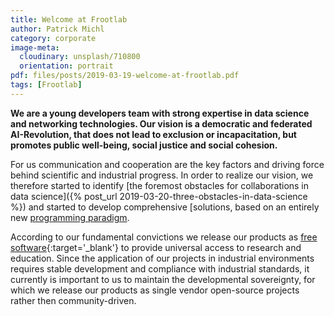 ```yaml
---
title: Welcome at Frootlab
author: Patrick Michl
category: corporate
image-meta:
  cloudinary: unsplash/710800
  orientation: portrait
pdf: files/posts/2019-03-19-welcome-at-frootlab.pdf
tags: [Frootlab]
---
```


**We are a young developers team with strong expertise in data science and
networking technologies. Our vision is a democratic and federated AI-Revolution,
that does not lead to exclusion or incapacitation, but promotes public
well-being, social justice and social cohesion.**

<!--more-->

For us communication and cooperation are the key factors and driving force
behind scientific and industrial progress. In order to realize our vision, we
therefore started to identify [the foremost obstacles for collaborations in data
science]({% post_url 2019-03-20-three-obstacles-in-data-science %}) and started
to develop comprehensive [solutions, based on an entirely new [programming
paradigm](/blog/tags#CAMP).

According to our fundamental convictions we release our products as [free
software](https://en.wikipedia.org/wiki/Free_and_open-source_software){:target='_blank'}
to provide universal access to research and education. Since the application of
our projects in industrial environments requires stable development and
compliance with industrial standards, it currently is important to us to
maintain the developmental sovereignty, for which we release our products as
single vendor open-source projects rather then community-driven.
